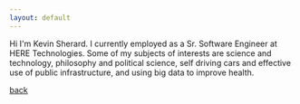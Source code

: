```yaml
---
layout: default
---
```


Hi I'm Kevin Sherard. I currently employed as a Sr. Software Engineer at HERE Technologies. Some of my subjects of interests are science and technology, philosophy and political science, self driving cars and effective use of public infrastructure, and using big data to improve health.


[back](./)